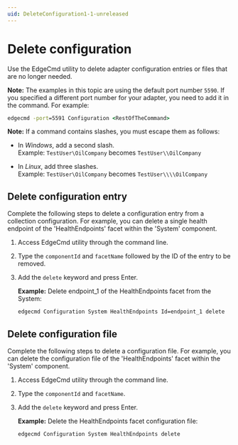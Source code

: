 ```yaml
---
uid: DeleteConfiguration1-1-unreleased
---
```


# Delete configuration

Use the EdgeCmd utility to delete adapter configuration entries or files that are no longer needed.

**Note:** The examples in this topic are using the default port number `5590`. If you specified a different port number for your adapter, you need to add it in the command. For example:

```cmd
edgecmd -port=5591 Configuration <RestOfTheCommand>
```

**Note:** If a command contains slashes, you must escape them as follows:<br> 
  - In *Windows*, add a second slash.<br> 
       Example: `TestUser\OilCompany` becomes `TestUser\\OilCompany`

  - In *Linux*, add three slashes.<br>
       Example: `TestUser\OilCompany` becomes `TestUser\\\\OilCompany`

## Delete configuration entry

Complete the following steps to delete a configuration entry from a collection configuration. For example, you can delete a single health endpoint of the 'HealthEndpoints' facet within the 'System' component.

1. Access EdgeCmd utility through the command line.
2. Type the `componentId` and `facetName` followed by the ID of the entry to be removed.
3. Add the `delete` keyword and press Enter.

   **Example:** Delete endpoint_1 of the HealthEndpoints facet from the System:

   ```cmd
   edgecmd Configuration System HealthEndpoints Id=endpoint_1 delete
   ```

## Delete configuration file

Complete the following steps to delete a configuration file. For example, you can delete the configuration file of the 'HealthEndpoints' facet within the 'System' component.

1. Access EdgeCmd utility through the command line.
2. Type the `componentId` and `facetName`.
3. Add the `delete` keyword and press Enter.

   **Example:** Delete the HealthEndpoints facet configuration file:

   ```cmd
   edgecmd Configuration System HealthEndpoints delete
   ```
